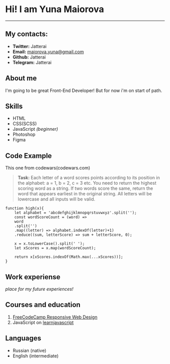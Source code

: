 # Hi! I am Yuna Maiorova

*****
## My contacts:
* **Twitter:** Jatterai
* **Email:** maiorova.yuna@gmail.com
* **Github:** Jatterai
* **Telegram:** Jatterai

## About me
I'm going to be great Front-End Developer! But for now i'm on start of path. 

## Skills
* HTML
* CSS(SCSS)
* JavaScript _(beginner)_
* Photoshop
* Figma

## Code Example
This one from codewars(codewars.com)

>**Task:**
>Each letter of a word scores points according to its position in the alphabet: a = 1, b = 2, c = 3 etc.
>You need to return the highest scoring word as a string.
>If two words score the same, return the word that appears earliest in the original string.
>All letters will be lowercase and all inputs will be valid.

```
function high(x){
    let alphabet = 'abcdefghijklmnopqrstuvwxyz'.split('');
    const wordScoreCount = (word) => 
    word
    .split('')
    .map((letter) => alphabet.indexOf(letter)+1)
    .reduce((sum, letterScore) => sum + letterScore, 0);
    
    x = x.toLowerCase().split(' ');
    let xScores = x.map(wordScoreCount);
    
    return x[xScores.indexOf(Math.max(...xScores))];
}
```

## Work experiense

*place for my future experiences!*

## Courses and education

1. [FreeCodeCamp Responsive Web Design](https://www.freecodecamp.org/certification/jatterai/responsive-web-design)
2. JavaScript on [learnjavascript](https://learn.javascript.ru/)

## Languages

* Russian (native)
* English (intermediate)

